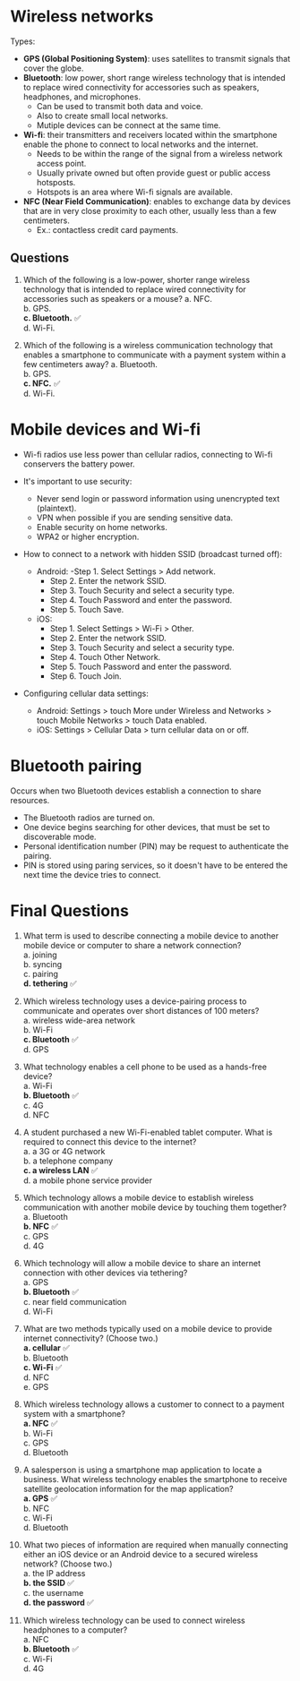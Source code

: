 # Wireless networks
Types:
- **GPS (Global Positioning System)**: uses satellites to transmit signals that cover the globe.  
- **Bluetooth**: low power, short range wireless technology that is intended to replace wired connectivity for accessories such as speakers, headphones, and microphones.
    - Can be used to transmit both data and voice.  
    - Also to create small local networks.  
    - Mutiple devices can be connect at the same time.  
- **Wi-fi**: their transmitters and receivers located within the smartphone enable the phone to connect to local networks and the internet.
    - Needs to be within the range of the signal from a wireless network access point.  
    - Usually private owned but often provide guest or public access hotsposts.  
    - Hotspots is an area where Wi-fi signals are available.   
- **NFC (Near Field Communication)**: enables to exchange data by devices that are in very close proximity to each other, usually less than a few centimeters.  
    - Ex.: contactless credit card payments.  

## Questions
01. Which of the following is a low-power, shorter range wireless technology that is intended to replace wired connectivity for accessories such as speakers or a mouse?
a. NFC.  
b. GPS.  
**c. Bluetooth.** ✅  
d. Wi-Fi.  

02. Which of the following is a wireless communication technology that enables a smartphone to communicate with a payment system within a few centimeters away?
a. Bluetooth.  
b. GPS.  
**c. NFC.** ✅  
d. Wi-Fi.  

# Mobile devices and Wi-fi
- Wi-fi radios use less power than cellular radios, connecting to Wi-fi conservers the battery power.  
- It's important to use security:
    - Never send login or password information using unencrypted text (plaintext).  
    - VPN when possible if you are sending sensitive data.  
    - Enable security on home networks.  
    - WPA2 or higher encryption.  

- How to connect to a network with hidden SSID (broadcast turned off):
    - Android:
        -Step 1. Select Settings > Add network.  
        - Step 2. Enter the network SSID.  
        - Step 3. Touch Security and select a security type.  
        - Step 4. Touch Password and enter the password.  
        - Step 5. Touch Save.  
    - iOS:
        - Step 1. Select Settings > Wi-Fi > Other.  
        - Step 2. Enter the network SSID.  
        - Step 3. Touch Security and select a security type.  
        - Step 4. Touch Other Network.  
        - Step 5. Touch Password and enter the password.  
        - Step 6. Touch Join.  

- Configuring cellular data settings:
    - Android: Settings > touch More under Wireless and Networks > touch Mobile Networks > touch Data enabled.  
    - iOS: Settings > Cellular Data > turn cellular data on or off.  

# Bluetooth pairing
Occurs when two Bluetooth devices establish a connection to share resources.  
- The Bluetooth radios are turned on.  
- One device begins searching for other devices, that must be set to discoverable mode.  
- Personal identification number (PIN) may be request to authenticate the pairing.  
- PIN is stored using paring services, so it doesn't have to be entered the next time the device tries to connect. 

# Final Questions
01. What term is used to describe connecting a mobile device to another mobile device or computer to share a network connection?  
a. joining  
b. syncing  
c. pairing  
**d. tethering** ✅  

02. Which wireless technology uses a device-pairing process to communicate and operates over short distances of 100 meters?  
a. wireless wide-area network  
b. Wi-Fi  
**c. Bluetooth** ✅  
d. GPS  

03. What technology enables a cell phone to be used as a hands-free device?  
a. Wi-Fi  
**b. Bluetooth** ✅  
c. 4G  
d. NFC  

04. A student purchased a new Wi-Fi-enabled tablet computer. What is required to connect this device to the internet?  
a. a 3G or 4G network  
b. a telephone company  
**c. a wireless LAN** ✅  
d. a mobile phone service provider  

05. Which technology allows a mobile device to establish wireless communication with another mobile device by touching them together?  
a. Bluetooth  
**b. NFC** ✅  
c. GPS  
d. 4G  

06. Which technology will allow a mobile device to share an internet connection with other devices via tethering?  
a. GPS  
**b. Bluetooth** ✅  
c. near field communication  
d. Wi-Fi  

07. What are two methods typically used on a mobile device to provide internet connectivity? (Choose two.)  
**a. cellular** ✅  
b. Bluetooth  
**c. Wi-Fi** ✅  
d. NFC  
e. GPS  

08. Which wireless technology allows a customer to connect to a payment system with a smartphone?  
**a. NFC** ✅  
b. Wi-Fi  
c. GPS  
d. Bluetooth  

09. A salesperson is using a smartphone map application to locate a business. What wireless technology enables the smartphone to receive satellite geolocation information for the map application?  
**a. GPS** ✅  
b. NFC  
c. Wi-Fi  
d. Bluetooth  

10. What two pieces of information are required when manually connecting either an iOS device or an Android device to a secured wireless network? (Choose two.)  
a. the IP address  
**b. the SSID** ✅  
c. the username  
**d. the password** ✅  

11. Which wireless technology can be used to connect wireless headphones to a computer?  
a. NFC  
**b. Bluetooth** ✅  
c. Wi-Fi  
d. 4G